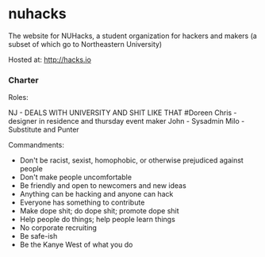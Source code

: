 nuhacks
=======

The website for NUHacks, a student organization for hackers and makers (a subset of which go to Northeastern University)

Hosted at: http://hacks.io


### Charter


Roles:

NJ - DEALS WITH UNIVERSITY AND SHIT LIKE THAT #Doreen
Chris - designer in residence and thursday event maker
John - Sysadmin 
Milo - Substitute and Punter

Commandments:
- Don't be racist, sexist, homophobic, or otherwise prejudiced against people
- Don't make people uncomfortable
- Be friendly and open to newcomers and new ideas
- Anything can be hacking and anyone can hack
- Everyone has something to contribute
- Make dope shit; do dope shit; promote dope shit
- Help people do things; help people learn things
- No corporate recruiting 
- Be safe-ish
- Be the Kanye West of what you do

